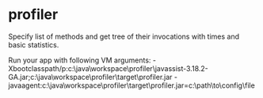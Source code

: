 profiler
========

Specify list of methods and get tree of their invocations with times and basic statistics.

Run your app with following VM arguments:
-Xbootclasspath/p:c:\java\workspace\profiler\javassist-3.18.2-GA.jar;c:\java\workspace\profiler\target\profiler.jar -javaagent:c:\java\workspace\profiler\target\profiler.jar=c:\path\to\config\file